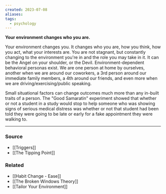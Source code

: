 ```yaml
---
created: 2023-07-08
aliases: 
tags:
  - psychology
---
```

**Your environment changes who you are.**

Your environment changes you. It changes who you are, how you think, how you act, what your interests are. You are not stagnant, but constantly changing to the environment you're in and the role you may take in it. It can be the Angel on your shoulder, or the Devil. Environment-dependent behavioral personas exist. We are one person at home by ourselves, another when we are around our coworkers, a 3rd person around our immediate family members, a 4th around our friends, and even more when we are driving/exercising/public speaking.

Small situational factors can change outcomes much more than any in-built traits of a person. The "Good Samaratin" experiment showed that whether or not a student in a study would stop to help someone who was showing signs of serious medical distress was whether or not that student had been told they were going to be late or early for a fake appointment they were walking to.

****
### Source
- [[Triggers]]
- [[The Tipping Point]]

### Related
- [[Habit Change - Ease]] 
- [[The Broken Windows Theory]] 
- [[Tailor Your Environment]]